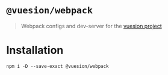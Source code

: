 # `@vuesion/webpack`

> Webpack configs and dev-server for the [vuesion project](https://github.com/vuesion/vuesion)

# Installation

```
npm i -D --save-exact @vuesion/webpack
```
